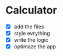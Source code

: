 # Calculator

- [x] add the files
- [x] style evrything
- [x] write the logic
- [x] optimaze the app
